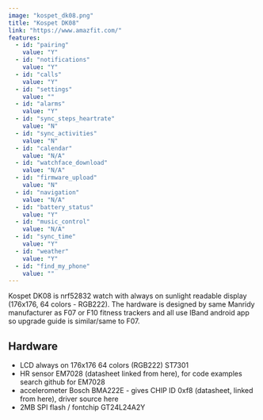 ```yaml
---
image: "kospet_dk08.png"
title: "Kospet DK08"
link: "https://www.amazfit.com/"
features:
  - id: "pairing"
    value: "Y"
  - id: "notifications"
    value: "Y"
  - id: "calls"
    value: "Y"
  - id: "settings"
    value: ""
  - id: "alarms"
    value: "Y"
  - id: "sync_steps_heartrate"
    value: "N"
  - id: "sync_activities"
    value: "N"
  - id: "calendar"
    value: "N/A"
  - id: "watchface_download"
    value: "N/A"
  - id: "firmware_upload"
    value: "N"
  - id: "navigation"
    value: "N/A"
  - id: "battery_status"
    value: "Y"
  - id: "music_control"
    value: "N/A"
  - id: "sync_time"
    value: "Y"
  - id: "weather"
    value: "Y"
  - id: "find_my_phone"
    value: ""
---
```


Kospet DK08 is nrf52832 watch with always on sunlight readable display (176x176, 64 colors - RGB222).
The hardware is designed by same Manridy manufacturer as F07 or F10 fitness trackers and all use
IBand android app so upgrade guide is similar/same to F07.

## Hardware

* LCD always on 176x176 64 colors (RGB222) ST7301
* HR sensor EM7028 (datasheet linked from here), for code examples search github for EM7028
* accelerometer Bosch BMA222E - gives CHIP ID 0xf8 (datasheet, linked from here), driver source here
* 2MB SPI flash / fontchip GT24L24A2Y
